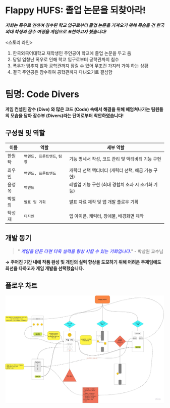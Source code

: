 # Flappy HUFS: 졸업 논문을 되찾아라!
***저희는 폭우로 인하여 침수된 학교 입구로부터 졸업 논문을 가져오기 위해 목숨을 건 한국 외대 학생의 잠수 여정을 게임으로 표현하고자 했습니다!***

<스토리 라인>
1. 한국외국어대학교 재학생인 주인공이 학교에 졸업 논문을 두고 옴
2. 당일 엄청난 폭우로 인해 학교 입구로부터 공학관까지 침수
3. 폭우가 멈추지 않아 공학관까지 잠길 수 있어 무조건 가지러 가야 하는 상황
4. 결국 주인공은 잠수하여 공학관까지 다녀오기로 결심함

# 팀명: Code Divers
**게임 컨셉인 잠수 (Dive) 와 많은 코드 (Code) 속에서 해결을 위해 헤엄쳐나가는 팀원들의 모습을 담아 잠수부 (Divers)라는 단어로부터 착안하였습니다!**

## 구성원 및 역할

|이름           |역할                            |세부 역할                     |
|----------------|-------------------------------|-----------------------------|
|한원탁|`백엔드, 프론트엔드`, `팀장`|기능 명세서 작성, 코드 관리 및 액티비티 기능 구현|
|최우인|`백엔드, 프론트엔드`|캐릭터 선택 액티비티 (캐릭터 선택, 해금 기능 구현)|
|윤성목|`백엔드`|레벨업 기능 구현 (최대 경험치 초과 시 초기화 기능)|
|박철의|`발표 및 기획`|발표 자료 제작 및 앱 개발 플로우 기획|
|탁성재|`디자인`|앱 아이콘, 캐릭터, 장애물, 배경화면 제작

## 개발 동기

> "<span style="color: blue; font-style: italic;"> 게임을 만든 다면 더욱 실력을 향상 시킬 수 있는 기회입니다.</span>" - 박상원 교수님

**→ 주어진 기간 내에 작품 완성 및 개인의 실력 향상을 도모하기 위해 어려운 주제임에도 최선을 다하고자 게임 개발을 선택했습니다.**
## 플로우 차트

![플로우차트](/flowchart/FlappyHUFS.jpg)
